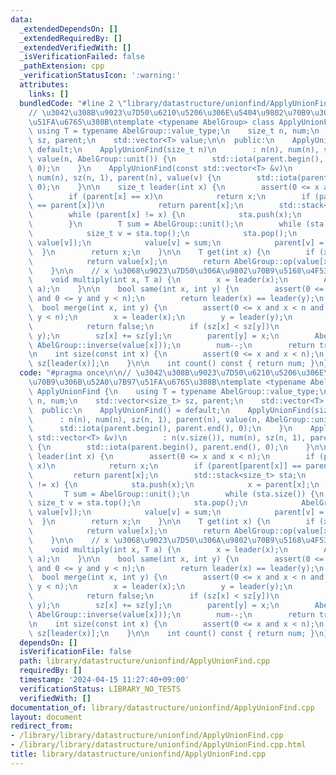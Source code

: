 ```yaml
---
data:
  _extendedDependsOn: []
  _extendedRequiredBy: []
  _extendedVerifiedWith: []
  _isVerificationFailed: false
  _pathExtension: cpp
  _verificationStatusIcon: ':warning:'
  attributes:
    links: []
  bundledCode: "#line 2 \"library/datastructure/unionfind/ApplyUnionFind.cpp\"\n\n\
    // \u3042\u308B\u9023\u7D50\u6210\u5206\u306E\u5404\u9802\u70B9\u306B\u52A0\u7B97\
    \u51FA\u6765\u308B\ntemplate <typename AbelGroup> class ApplyUnionFind {\n   \
    \ using T = typename AbelGroup::value_type;\n    size_t n, num;\n    std::vector<size_t>\
    \ sz, parent;\n    std::vector<T> value;\n\n  public:\n    ApplyUnionFind() =\
    \ default;\n    ApplyUnionFind(size_t n)\n        : n(n), num(n), sz(n, 1), parent(n),\
    \ value(n, AbelGroup::unit()) {\n        std::iota(parent.begin(), parent.end(),\
    \ 0);\n    }\n    ApplyUnionFind(const std::vector<T> &v)\n        : n(v.size()),\
    \ num(n), sz(n, 1), parent(n), value(v) {\n        std::iota(parent.begin(), parent.end(),\
    \ 0);\n    }\n\n    size_t leader(int x) {\n        assert(0 <= x and x < n);\n\
    \        if (parent[x] == x)\n            return x;\n        if (parent[parent[x]]\
    \ == parent[x])\n            return parent[x];\n        std::stack<size_t> sta;\n\
    \        while (parent[x] != x) {\n            sta.push(x);\n            x = parent[x];\n\
    \        }\n        T sum = AbelGroup::unit();\n        while (sta.size()) {\n\
    \            size_t v = sta.top();\n            sta.pop();\n            AbelGroup::Rchop(sum,\
    \ value[v]);\n            value[v] = sum;\n            parent[v] = x;\n      \
    \  }\n        return x;\n    }\n\n    T get(int x) {\n        if (x == leader(x))\n\
    \            return value[x];\n        return AbelGroup::op(value[x], value[parent[x]]);\n\
    \    }\n\n    // x \u3068\u9023\u7D50\u306A\u9802\u70B9\u5168\u4F53\u306B *=a\n\
    \    void multiply(int x, T a) {\n        x = leader(x);\n        AbelGroup::Rchop(value[x],\
    \ a);\n    }\n\n    bool same(int x, int y) {\n        assert(0 <= x and x < n\
    \ and 0 <= y and y < n);\n        return leader(x) == leader(y);\n    }\n\n  \
    \  bool merge(int x, int y) {\n        assert(0 <= x and x < n and 0 <= y and\
    \ y < n);\n        x = leader(x);\n        y = leader(y);\n        if (x == y)\n\
    \            return false;\n        if (sz[x] < sz[y])\n            std::swap(x,\
    \ y);\n        sz[x] += sz[y];\n        parent[y] = x;\n        AbelGroup::Rchop(value[y],\
    \ AbelGroup::inverse(value[x]));\n        num--;\n        return true;\n    }\n\
    \n    int size(const int x) {\n        assert(0 <= x and x < n);\n        return\
    \ sz[leader(x)];\n    }\n\n    int count() const { return num; }\n};\n"
  code: "#pragma once\n\n// \u3042\u308B\u9023\u7D50\u6210\u5206\u306E\u5404\u9802\
    \u70B9\u306B\u52A0\u7B97\u51FA\u6765\u308B\ntemplate <typename AbelGroup> class\
    \ ApplyUnionFind {\n    using T = typename AbelGroup::value_type;\n    size_t\
    \ n, num;\n    std::vector<size_t> sz, parent;\n    std::vector<T> value;\n\n\
    \  public:\n    ApplyUnionFind() = default;\n    ApplyUnionFind(size_t n)\n  \
    \      : n(n), num(n), sz(n, 1), parent(n), value(n, AbelGroup::unit()) {\n  \
    \      std::iota(parent.begin(), parent.end(), 0);\n    }\n    ApplyUnionFind(const\
    \ std::vector<T> &v)\n        : n(v.size()), num(n), sz(n, 1), parent(n), value(v)\
    \ {\n        std::iota(parent.begin(), parent.end(), 0);\n    }\n\n    size_t\
    \ leader(int x) {\n        assert(0 <= x and x < n);\n        if (parent[x] ==\
    \ x)\n            return x;\n        if (parent[parent[x]] == parent[x])\n   \
    \         return parent[x];\n        std::stack<size_t> sta;\n        while (parent[x]\
    \ != x) {\n            sta.push(x);\n            x = parent[x];\n        }\n \
    \       T sum = AbelGroup::unit();\n        while (sta.size()) {\n           \
    \ size_t v = sta.top();\n            sta.pop();\n            AbelGroup::Rchop(sum,\
    \ value[v]);\n            value[v] = sum;\n            parent[v] = x;\n      \
    \  }\n        return x;\n    }\n\n    T get(int x) {\n        if (x == leader(x))\n\
    \            return value[x];\n        return AbelGroup::op(value[x], value[parent[x]]);\n\
    \    }\n\n    // x \u3068\u9023\u7D50\u306A\u9802\u70B9\u5168\u4F53\u306B *=a\n\
    \    void multiply(int x, T a) {\n        x = leader(x);\n        AbelGroup::Rchop(value[x],\
    \ a);\n    }\n\n    bool same(int x, int y) {\n        assert(0 <= x and x < n\
    \ and 0 <= y and y < n);\n        return leader(x) == leader(y);\n    }\n\n  \
    \  bool merge(int x, int y) {\n        assert(0 <= x and x < n and 0 <= y and\
    \ y < n);\n        x = leader(x);\n        y = leader(y);\n        if (x == y)\n\
    \            return false;\n        if (sz[x] < sz[y])\n            std::swap(x,\
    \ y);\n        sz[x] += sz[y];\n        parent[y] = x;\n        AbelGroup::Rchop(value[y],\
    \ AbelGroup::inverse(value[x]));\n        num--;\n        return true;\n    }\n\
    \n    int size(const int x) {\n        assert(0 <= x and x < n);\n        return\
    \ sz[leader(x)];\n    }\n\n    int count() const { return num; }\n};"
  dependsOn: []
  isVerificationFile: false
  path: library/datastructure/unionfind/ApplyUnionFind.cpp
  requiredBy: []
  timestamp: '2024-04-15 11:27:40+09:00'
  verificationStatus: LIBRARY_NO_TESTS
  verifiedWith: []
documentation_of: library/datastructure/unionfind/ApplyUnionFind.cpp
layout: document
redirect_from:
- /library/library/datastructure/unionfind/ApplyUnionFind.cpp
- /library/library/datastructure/unionfind/ApplyUnionFind.cpp.html
title: library/datastructure/unionfind/ApplyUnionFind.cpp
---
```

